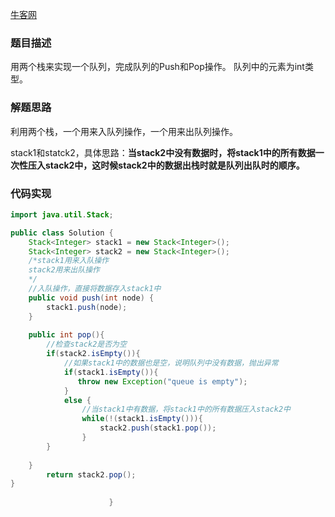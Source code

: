 [牛客网](https://www.nowcoder.com/practice/54275ddae22f475981afa2244dd448c6?tpId=13&tqId=11158&tPage=1&rp=1&ru=/ta/coding-interviews&qru=/ta/coding-interviews/question-ranking&from=cyc_github)

### 题目描述

用两个栈来实现一个队列，完成队列的Push和Pop操作。 队列中的元素为int类型。

### 解题思路

利用两个栈，一个用来入队列操作，一个用来出队列操作。

stack1和statck2，具体思路：**当stack2中没有数据时，将stack1中的所有数据一次性压入stack2中，这时候stack2中的数据出栈时就是队列出队时的顺序。**

### 代码实现

```java
import java.util.Stack;

public class Solution {
    Stack<Integer> stack1 = new Stack<Integer>();
    Stack<Integer> stack2 = new Stack<Integer>();
    /*stack1用来入队操作
    stack2用来出队操作
    */
    //入队操作，直接将数据存入stack1中
    public void push(int node) {
        stack1.push(node);
    }
    
    public int pop(){
        //检查stack2是否为空
        if(stack2.isEmpty()){
            //如果stack1中的数据也是空，说明队列中没有数据，抛出异常
            if(stack1.isEmpty()){
               throw new Exception("queue is empty");
            }
            else {
                //当stack1中有数据，将stack1中的所有数据压入stack2中
                while(!(stack1.isEmpty())){
                    stack2.push(stack1.pop());
                }
        }
   
    }
        return stack2.pop();
}
                      
                      }
```

